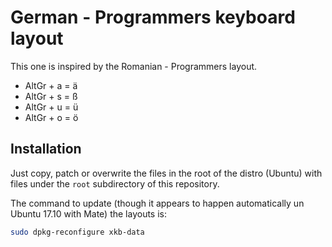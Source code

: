 # German - Programmers keyboard layout

This one is inspired by the Romanian - Programmers layout.

- AltGr + a = ä
- AltGr + s = ß
- AltGr + u = ü
- AltGr + o = ö

## Installation

Just copy, patch or overwrite the files in the root of the distro (Ubuntu) with files under the `root`
subdirectory of this repository.

The command to update (though it appears to happen automatically un Ubuntu 17.10 with Mate) the
layouts is:

```bash
sudo dpkg-reconfigure xkb-data
```
